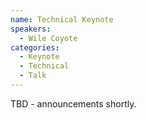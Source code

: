 ```yaml
---
name: Technical Keynote
speakers:
  - Wile Coyote
categories:
  - Keynote
  - Technical
  - Talk
---
```


TBD - announcements shortly.